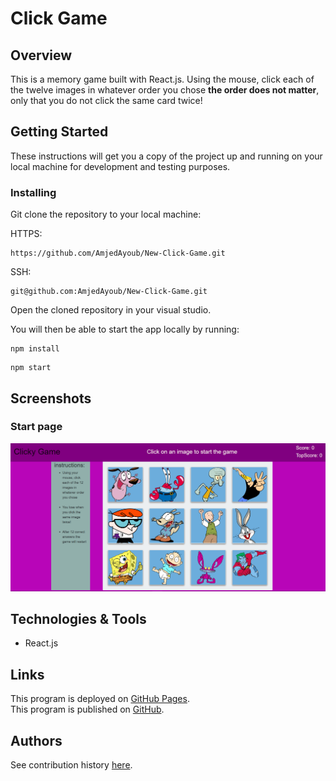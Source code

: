 # Click Game

## Overview

This is a memory game built with React.js. Using the mouse, click each of the twelve images in whatever order you chose **the order does not matter**, only that you do not click the same card twice!

## Getting Started
These instructions will get you a copy of the project up and running on your local machine for development and testing purposes.

### Installing
Git clone the repository to your local machine:

HTTPS:
```
https://github.com/AmjedAyoub/New-Click-Game.git
```
SSH:
```
git@github.com:AmjedAyoub/New-Click-Game.git
```
Open the cloned repository in your visual studio.

You will then be able to start the app locally by running:

```
npm install
```

```
npm start
```

## Screenshots

### Start page
![Image](./images/1.PNG)

## Technologies & Tools
* React.js

## Links
This program is deployed on [GitHub Pages](https://amjedayoub.github.io/New-Clicky-Game/).\
This program is published on [GitHub](https://github.com/AmjedAyoub/New-Clicky-Game).

## Authors
See contribution history [here](https://github.com/AmjedAyoub/New-Clicky-Game/graphs/contributors).

